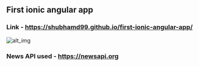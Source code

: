## First ionic angular app

### Link - https://shubhamd99.github.io/first-ionic-angular-app/

![alt_img](https://i.imgur.com/iqrxN0y.png)

### News API used - https://newsapi.org
